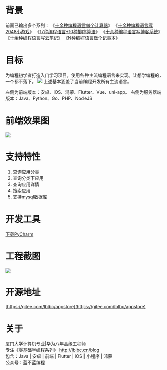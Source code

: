 
# 背景
前面已输出多个系列：
《[十余种编程语言做个计算器](https://cxyxy.blog.csdn.net/article/details/128761660)》
《[十余种编程语言写2048小游戏](https://cxyxy.blog.csdn.net/article/details/128696358)》
《[17种编程语言+10种排序算法](https://cxyxy.blog.csdn.net/article/details/128760848)》
《[十余种编程语言写博客系统](https://cxyxy.blog.csdn.net/article/details/128755326)》
《[十余种编程语言写云笔记](https://cxyxy.blog.csdn.net/article/details/128760968)》
《[N种编程语言做个记事本](https://cxyxy.blog.csdn.net/article/details/128761825)》
# 目标
为编程初学者打造入门学习项目，使用各种主流编程语言来实现。让想学编程的，一个都不落下。
![](https://img-blog.csdnimg.cn/faea1470ad3b4e8eba3b093d261d637d.png)
上述基本涵盖了当前编程开发所有主流语言。

左侧为前端版本：安卓、iOS、鸿蒙、Flutter、Vue、uni-app。
右侧为服务器端版本：Java、Python、Go、PHP、NodeJS

# 前端效果图
![](https://img-blog.csdnimg.cn/c3eaa47d8a5e4ba6bef57e71d740d3da.png)
# 支持特性
1. 查询应用分类
2. 查询分类下应用
3. 查询应用详情
4. 搜索应用
5. 支持mysql数据库
# 开发工具
[下载PyCharm](https://cxyxy.blog.csdn.net/article/details/128722649)
# 工程截图
![](https://img-blog.csdnimg.cn/268ed75960a740bcbbcaed45dca07349.png)

# 开源地址
[https://gitee.com/lblbc/appstore](https://gitee.com/lblbc/appstore)

# 关于
厦门大学计算机专业|华为八年高级工程师     
专注《零基础学编程系列》  http://lblbc.cn/blog  
包含：Java | 安卓 | 前端 | Flutter | iOS | 小程序 | 鸿蒙  
公众号：蓝不蓝编程  